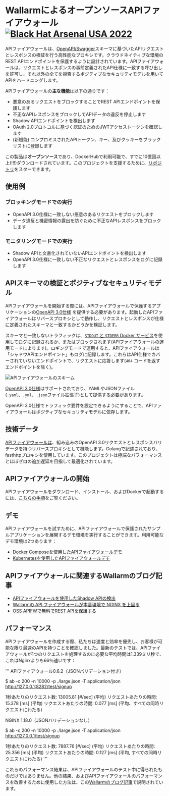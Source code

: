 # WallarmによるオープンソースAPIファイアウォール [![Black Hat Arsenal USA 2022](https://github.com/wallarm/api-firewall/blob/main/images/BHA2022.svg?raw=true)](https://www.blackhat.com/us-22/arsenal/schedule/index.html#open-source-api-firewall-new-features--functionalities-28038)

APIファイアウォールは、[OpenAPI/Swagger](https://www.wallarm.com/what/what-is-openapi)スキーマに基づいたAPIリクエストとレスポンスの検証を行う高性能なプロキシです。クラウドネイティブな環境のREST APIエンドポイントを保護するように設計されています。APIファイアウォールは、リクエストとレスポンスの事前定義されたAPI仕様に一致する呼び出しを許可し、それ以外の全てを拒否するポジティブなセキュリティモデルを用いてAPIをハードニングします。

APIファイアウォールの**主な機能**は以下の通りです：

* 悪意のあるリクエストをブロックすることでREST APIエンドポイントを保護します
* 不正なAPIレスポンスをブロックしてAPIデータの違反を停止します
* Shadow APIエンドポイントを検出します
* OAuth 2.0プロトコルに基づく認証のためのJWTアクセストークンを確認します
* (新機能) コンプロミスされたAPIトークン、キー、及びクッキーをブラックリストに登録します

この製品は**オープンソース**であり、DockerHubで利用可能で、すでに10億回以上(!!!)ダウンロードされています。このプロジェクトを支援するために、[リポジトリ](https://hub.docker.com/r/wallarm/api-firewall)をスターできます。

## 使用例

### ブロッキングモードでの実行
* OpenAPI 3.0仕様に一致しない悪意のあるリクエストをブロックします
* データ違反と機密情報の露出を防ぐために不正なAPIレスポンスをブロックします

### モニタリングモードでの実行
* Shadow APIと文書化されていないAPIエンドポイントを検出します
* OpenAPI 3.0仕様に一致しない不正なリクエストとレスポンスをログに記録します

## APIスキーマの検証とポジティブなセキュリティモデル

APIファイアウォールを開始する際には、APIファイアウォールで保護するアプリケーションの[OpenAPI 3.0仕様](https://swagger.io/specification/) を提供する必要があります。起動したAPIファイアウォールはリバースプロキシとして動作し、リクエストとレスポンスが仕様に定義されたスキーマと一致するかどうかを検証します。

スキーマと一致しないトラフィックは、[`STDOUT` と `STDERR` Docker サービス](https://docs.docker.com/config/containers/logging/)を使用してログに記録されるか、またはブロックされます(APIファイアウォールの運用モードによります)。ロギングモードで運用すると、APIファイアウォールは「シャドウAPIエンドポイント」もログに記録します。これらはAPI仕様でカバーされていないエンドポイントで、リクエストに応答します(`404` コードを返すエンドポイントを除く)。

![APIファイアウォールのスキーム](https://github.com/wallarm/api-firewall/blob/main/images/Firewall%20opensource%20-%20vertical.gif?raw=true)

[OpenAPI 3.0仕様](https://swagger.io/specification/)はサポートされており、YAMLやJSONファイル(`.yaml`、`.yml`、`.json`ファイル拡張子)として提供する必要があります。

OpenAPI 3.0仕様でトラフィック要件を設定できるようにすることで、APIファイアウォールはポジティブなセキュリティモデルに依存します。

## 技術データ

[APIファイアウォールは](https://www.wallarm.com/what/the-concept-of-a-firewall)、組み込みのOpenAPI 3.0リクエストとレスポンスバリデータを持つリバースプロキシとして機能します。Golangで記述されており、fasthttpプロキシを使用しています。このプロジェクトは極端なパフォーマンスとほぼゼロの追加遅延を目指して最適化されています。

## APIファイアウォールの開始

APIファイアウォールをダウンロード、インストール、およびDockerで起動するには、[こちらの手順](https://docs.wallarm.com/api-firewall/installation-guides/docker-container/)をご覧ください。

## デモ

APIファイアウォールを試すために、APIファイアウォールで保護されたサンプルアプリケーションを展開するデモ環境を実行することができます。利用可能なデモ環境は2つあります：

* [Docker Composeを使用したAPIファイアウォールデモ](https://github.com/wallarm/api-firewall/tree/main/demo/docker-compose)
* [Kubernetesを使用したAPIファイアウォールデモ](https://github.com/wallarm/api-firewall/tree/main/demo/kubernetes)

## APIファイアウォールに関連するWallarmのブログ記事

* [APIファイアウォールを使用したShadow APIの検出](https://lab.wallarm.com/discovering-shadow-apis-with-a-api-firewall/)
* [Wallarmの API ファイアウォールが本番環境で NGINX を上回る](https://lab.wallarm.com/wallarm-api-firewall-outperforms-nginx-in-a-production-environment/)
* [OSS APIFWで無料でREST APIを保護する](https://lab.wallarm.com/securing-rest-with-free-api-firewall-how-to-guide/)

## パフォーマンス

APIファイアウォールを作成する際、私たちは速度と効率を優先し、お客様が可能な限り最速のAPIを持つことを確認しました。最新のテストでは、APIファイアウォールが1つのリクエストを処理するのに必要な平均時間は1.339ミリ秒で、これはNginxよりも66％速いです：

'''
APIファイアウォール0.6.2（JSONバリデーション付き）

$ ab -c 200 -n 10000 -p ./large.json -T application/json http://127.0.0.1:8282/test/signup

1秒あたりのリクエスト数:    13005.81 [#/sec] (平均)
リクエストあたりの時間:       15.378 [ms] (平均)
リクエストあたりの時間:       0.077 [ms] (平均、すべての同時リクエストにわたる)

NGINX 1.18.0（JSONバリデーションなし）

$ ab -c 200 -n 10000 -p ./large.json -T application/json http://127.0.0.1/test/signup

1秒あたりのリクエスト数:    7887.76 [#/sec] (平均)
リクエストあたりの時間:       25.356 [ms] (平均)
リクエストあたりの時間:       0.127 [ms] (平均, すべての同時リクエストにわたる)
'''

これらのパフォーマンス結果は、APIファイアウォールのテスト中に得られたものだけではありません。他の結果、およびAPIファイアウォールのパフォーマンスを改善するために使用した方法は、この[Wallarmのブログ記事](https://lab.wallarm.com/wallarm-api-firewall-outperforms-nginx-in-a-production-environment/)で説明されています。
